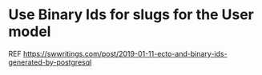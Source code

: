 # Use Binary Ids for slugs for the User model

REF https://swwritings.com/post/2019-01-11-ecto-and-binary-ids-generated-by-postgresql



